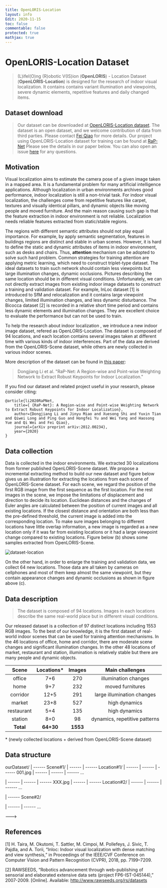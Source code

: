 ```yaml
---
title: OpenLORIS-Location
layout: info
Edit: 2020-11-15
toc: false
commentable: false
protected: true
mathjax: true
---
```




# OpenLORIS-Location Dataset

>(L)ifel(O)ng (R)obotic V(IS)ion (**OpenLORIS**) - Location Dataset (**OpenLORIS-Location**) is designed for the research of indoor visual localization. It contains contains variant illumination and viewpoints, severe dynamic elements, repetitive features and daily changed items.

## Dataset download
> Our dataset can be downloaded at [OpenLORIS-Location dataset](). The dataset is an open dataset, and we welcome contribution of data from third parties.  Please contact [Fei Qiao](mailto:qiaofei@tsinghua.edu.cn) for more details.
> Our project using OpenLORIS-Location dataset for training can be found at [RaP-Net](https://github.com/ivipsourcecode/RaP-Net)
Please see the details in our paper below. You can also open an issue [here](https://github.com/ivipsourcecode/RaP-Net/issues) for any questions.

## Motivation
Visual localization aims to estimate the camera pose of a given image taken in a mapped area. It is a fundamental problem for many artificial intelligence applications. Although localization in urban environments archives good performance, indoor localization is still a non-trivial task. For indoor visual localization, the challenges come from repetitive features like carpet, textures and visually identical pillars, and dynamic objects like moving people and moved furniture. And the main reason causing such gap is that the feature extraction in indoor environment is not reliable.  Localization needs reliable features extracted from static/stable regions. 

The regions with different semantic attributes should not play equal importance. For example, by apply semantic segmentation, features in buildings regions are distinct and stable in urban scenes. However, it is hard to define the static and dynamic attributes of items in indoor environment, such as desks and chairs. Thus, **attention** mechanism can be adopted to solve such hard problem. Common strategies for training attention are applying metric learning, which need to construct triplet-type dataset. The ideal datasets to train such network should contain less viewpoints but large illumination changes, dynamic occlusions. Pictures describing the same location should be in different visual conditions. Unfortunately, we can not directly extract images from existing indoor image datasets to construct a training and validation dataset. For example, InLoc dataset [1] is introduced to SfM and relocalization and it contains large viewpoint changes, limited illumination changes, and less dynamic disturbance. The Bicocca dataset [2] is recorded in a relative short time period and contains less dynamic elements and illumination changes. They are excellent choice to evaluate the performance but can not be used to train.

To help the research about indoor localization , we introduce a new indoor image  dataset, refered as OpenLORIS-Location. The dataset is composed of 94 locations, and each location contains several images taken at different time with various kinds of indoor interferences. Part of the data are derived from the OpenLORIS-Scene dataset, while others are newly collected in various indoor scenes. 

More description of the dataset can be found in [this paper](https://arxiv.org/abs/2012.00234):

> Dongjiang Li et al. "RaP-Net: A Region-wise and Point-wise Weighting Network to Extract Robust Keypoints for Indoor Localization."

If you find our dataset and related project useful in your research, please consider citing:

    @article{li2020RaPNet,
        title={ {RaP-Net}: A Region-wise and Point-wise Weighting Network to Extract Robust Keypoints for Indoor Localization},
        author={Dongjiang Li and Jinyu Miao and Xuesong Shi and Yuxin Tian and Qiwei Long and Ping Guo and Hongfei Yu and Wei Yang and Haosong Yue and Qi Wei and Fei Qiao},
        journal={arXiv preprint arXiv:2012.00234},
        year={2020}
    }


## Data collection
Data is collected in the indoor environments. We extracted 30 localizations from former published OpenLORIS-Scene dataset. We propose a incremental extracting method to build our new dataset and figure below gives us an illustration for extracting the locations from each scene of OpenLORIS-Scene dataset. For each scene, we regard the position of the first RGB image from the first sequence as the first location. For the rest images in the scene, we impose the limitations of displacement and direction to decide its location. Euclidean distances and the changes of Euler angles are calculated between the position of current images and all existing locations. If the closest distance and orientation are both less than the pre-defined threshold, the current
image is added into the corresponding location. To make sure images belonging to different locations have little overlap
information, a new image is regarded as a new location only if it was far from existing locations or it had a large viewpoint
change compared to existing locations. Figure below (b) shows some samples extracted from OpenLORIS-Scene.

![dataset-location](C:\Users\pc\Desktop\dataset-location.jpg)

On the other hand, in order to enlarge the training and validation data, we collect 64 new locations. Those data are all taken by cameras on cellphones and most of them keep almost the same viewpoint, but they contain appearance changes and dynamic occlusions as shown in figure above (c).

## Data description
>The dataset is composed of 94 locations. Images in each locations describe the same real-world place but in different visual conditions.

Our released dataset is a collection of $97$ distinct locations including $1553$ RGB images.  To the best of our knowledge, it is the first dataset of real-world indoor scenes that can be used for training attention mechanisms. In the 46 locations of office, home and corridor, there are moderate scene changes and significant illumination changes. In the other 48 locations of market, restaurant and station, illumination is relatively stable but there are many people and dynamic objects.


| Scene | Locations* | Images   | Main challenges |
| :-------------: |:-------------:| :-------------:|:-------------:|
| office | 7+6 | 270 |illumination changes |
| home | 9+7 | 232 |moved furnitures |
| corridor | 12+5 | 291 |large illumination changes |
| market | 23+8 | 527 |high dynamics |
| restaurant | 5+4 | 135 |high dynamics |
| station | 8+0 | 98 |dynamics, repetitive patterns |
| **Total** | **64+30** | **1553** | |
\* (newly collected locations + derived from OpenLORIS-Scene dataset)

## Data structure

ourDataset/
  | ------ Scene#1/
  | ------ | ------ Location#1/
  | ------ | ------ | ------ 001.jpg
  | ------ | ------ | ------ ...

  | ------ | ------ | ------  XXX.jpg
  | ------ | ------ Location#2/
  | ------ | ------ | ------ ...

  | ------ Scene#2/

  | ------ | ------  ...

--->

## References

[1] H. Taira, M. Okutomi, T. Sattler, M. Cimpoi, M. Pollefeys, J. Sivic, T. Pajdla, and A. Torii, “Inloc: Indoor visual localization with dense matching and view synthesis,” in Proceedings of the IEEE/CVF Conference on Computer Vision and Pattern Recognition (CVPR), 2018, pp. 7199–7209.

[2] RAWSEEDS, “Robotics advancement through web-publishing of sensorial and elaborated extensive data sets (project FP6-IST-045144),” 2007-2009. [Online]. Available: http://www.rawseeds.org/rs/datasets


